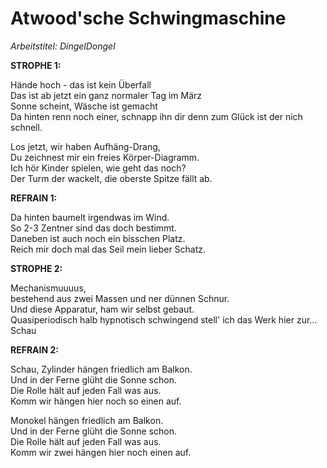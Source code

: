 # Atwood'sche Schwingmaschine
*Arbeitstitel: DingelDongel*  

**STROPHE 1:**   

Hände hoch - das ist kein Überfall  
Das ist ab jetzt ein ganz normaler Tag im März  
Sonne scheint, Wäsche ist gemacht  
Da hinten renn noch einer, schnapp ihn dir denn zum Glück ist der nich schnell.  

Los jetzt, wir haben Aufhäng-Drang,  
Du zeichnest mir ein freies Körper-Diagramm.  
Ich hör Kinder spielen, wie geht das noch?  
Der Turm der wackelt, die oberste Spitze fällt ab.  


**REFRAIN 1:**  

Da hinten baumelt irgendwas im Wind.  
So 2-3 Zentner sind das doch bestimmt.  
Daneben ist auch noch ein bisschen Platz.  
Reich mir doch mal das Seil mein lieber Schatz.  


**STROPHE 2:**

Mechanismuuuus,  
bestehend aus zwei Massen und ner dünnen Schnur.  
Und diese Apparatur, ham wir selbst gebaut.  
Quasiperiodisch halb hypnotisch schwingend stell' ich das Werk hier zur... Schau  


**REFRAIN 2:**  

Schau, Zylinder hängen friedlich am Balkon.  
Und in der Ferne glüht die Sonne schon.  
Die Rolle hält auf jeden Fall was aus.  
Komm wir hängen hier noch so einen auf.  

Monokel hängen friedlich am Balkon.  
Und in der Ferne glüht die Sonne schon.  
Die Rolle hält auf jeden Fall was aus.  
Komm wir zwei hängen hier noch einen auf.  
